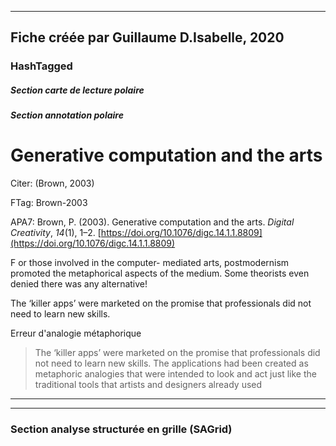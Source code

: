 
----
Fiche créée par Guillaume D.Isabelle, 2020 
---- 

### HashTagged 


##### Section carte de lecture polaire
##### Section annotation polaire
Generative computation and the arts
===================================



Citer: (Brown, 2003)

FTag: Brown-2003

APA7: Brown, P. (2003). Generative computation and the arts. _Digital Creativity_, _14_(1), 1–2. [https://doi.org/10.1076/digc.14.1.1.8809](https://doi.org/10.1076/digc.14.1.1.8809)



F or those involved in the computer- mediated arts, postmodernism promoted the metaphorical aspects of the medium. Some theorists even denied there was any alternative!



The ‘killer apps’ were marketed on the promise that professionals did not need to learn new skills.



Erreur d'analogie métaphorique

>The ‘killer apps’ were marketed on the promise that professionals did not need to learn new skills. The applications had been created as metaphoric analogies that were intended to look and act just like the traditional tools that artists and designers already used






----

----



### Section analyse structurée en grille (SAGrid)



